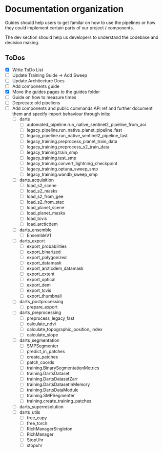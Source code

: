 # Documentation organization

Guides should help users to get familar on how to use the pipelines or how they could implement certain parts of our project / components.

The dev section should help us developers to understand the codebase and decision making.

## ToDos

- [x] Write ToDo List
- [ ] Update Training Guide -> Add Sweep
- [ ] Update Architecture Docs
- [ ] Add components guide
- [x] Move the guides pages to the guides folder
- [ ] Guide on how to measure times
- [ ] Deprecate old pipeliens
- [ ] Add components and public commands API ref and further document them and specify import behaviour through inits:
  - [ ] darts
    - [ ] automated_pipeline.run_native_sentinel2_pipeline_from_aoi
    - [ ] legacy_pipeline.run_native_planet_pipeline_fast
    - [ ] legacy_pipeline.run_native_sentinel2_pipeline_fast
    - [ ] legacy_training.preprocess_planet_train_data
    - [ ] legacy_training.preprocess_s2_train_data
    - [ ] legacy_training.train_smp
    - [ ] legacy_training.test_smp
    - [ ] legacy_training.convert_lightning_checkpoint
    - [ ] legacy_training.optuna_sweep_smp
    - [ ] legacy_training.wandb_sweep_smp
  - [ ] darts_acquisition
    - [ ] load_s2_scene
    - [ ] load_s2_masks
    - [ ] load_s2_from_gee
    - [ ] load_s2_from_stac
    - [ ] load_planet_scene
    - [ ] load_planet_masks
    - [ ] load_tcvis
    - [ ] load_arcticdem
  - [ ] darts_ensemble
    - [ ] EnsembleV1
  - [ ] darts_export
    - [ ] export_probabilities
    - [ ] export_binarized
    - [ ] export_polygonized
    - [ ] export_datamask
    - [ ] export_arcticdem_datamask
    - [ ] export_extent
    - [ ] export_optical
    - [ ] export_dem
    - [ ] export_tcvis
    - [ ] export_thumbnail
  - [ ] darts_postprocessing
    - [ ] prepare_export
  - [ ] darts_preprocessing
    - [ ] preprocess_legacy_fast
    - [ ] calculate_ndvi
    - [ ] calculate_topographic_position_index
    - [ ] calculate_slope
  - [ ] darts_segmentation
    - [ ] SMPSegmenter
    - [ ] predict_in_patches
    - [ ] create_patches
    - [ ] patch_coords
    - [ ] training.BinarySegmentationMetrics
    - [ ] training.DartsDataset
    - [ ] training.DartsDatasetZarr
    - [ ] training.DartsDatasetInMemory
    - [ ] training.DartsDataModule
    - [ ] training.SMPSegmenter
    - [ ] training.create_training_patches
  - [ ] darts_superresolution
  - [ ] darts_utils
    - [ ] free_cupy
    - [ ] free_torch
    - [ ] RichManagerSingleton
    - [ ] RichManager
    - [ ] StopUhr
    - [ ] stopuhr
